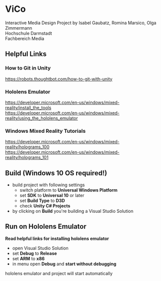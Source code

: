 # ViCo
Interactive Media Design Project by Isabel Gaubatz, Romina Marsico, Olga Zimmermann </br>
Hochschule Darmstadt </br>
Fachbereich Media </br>

## Helpful Links

### How to Git in Unity

https://robots.thoughtbot.com/how-to-git-with-unity </br>

### Hololens Emulator

https://developer.microsoft.com/en-us/windows/mixed-reality/install_the_tools </br>
https://developer.microsoft.com/en-us/windows/mixed-reality/using_the_hololens_emulator </br>

### Windows Mixed Reality Tutorials

https://developer.microsoft.com/en-us/windows/mixed-reality/holograms_100 </br>
https://developer.microsoft.com/en-us/windows/mixed-reality/holograms_101 </br>

## Build (Windows 10 OS required!)

- build project with following settings
	- switch platform to **Universal Windows Platform**
	- set **SDK** to **Universal 10** or later
	- set **Build Type** to **D3D**
	- check **Unity C# Projects**
- by clicking on **Build** you're building a Visual Studio Solution

## Run on Hololens Emulator 

**Read helpful links for installing hololens emulator**

- open Visual Studio Solution
- set **Debug** to **Release**
- set **ARM** to **x86**
- in menu open **Debug** and **start without debugging**

hololens emulator and project will start automatically

